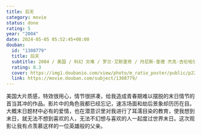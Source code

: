 ```yaml
---
title: 后天
category: movie
status: done
rating: 5
year: "2004"
date: 2024-05-05 05:52:45+08:00
douban:
  id: "1308779"
  title: 后天
  subtitle: 2004 / 美国 / 科幻 灾难 / 罗兰·艾默里奇 / 丹尼斯·奎德 杰克·吉伦哈尔
  rating: 8.3
  cover: https://img1.doubanio.com/view/photo/m_ratio_poster/public/p2209602029.jpg
  link: https://movie.douban.com/subject/1308779/
---
```


美国大片质感，特效很用心，情节很拼凑，给我造成青春期难以摆脱的末日情节的首当其冲的作品。影片中的角色我都已经忘记，速冻场面和劫后景象却历历在目。大概末日题材中必有的爱情，也在潜意识里对我进行了耳濡目染的教育，使我想到末日，就无法不想到喜欢的人，无法不幻想与喜欢的人一起度过世界末日。这次观影让我有点羡慕这样的一位英雄般的父亲。
